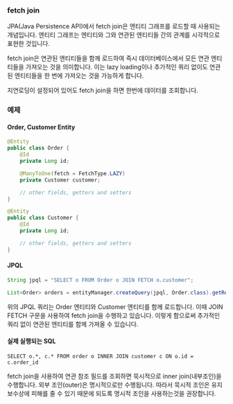 
### fetch join
JPA(Java Persistence API)에서 fetch join은 엔티티 그래프를 로드할 때 사용되는 개념입니다. 엔티티 그래프는 엔티티와 그와 연관된 엔티티들 간의 관계를 시각적으로 표현한 것입니다.

fetch join은 연관된 엔티티들을 함께 로드하여 즉시 데이터베이스에서 모든 연관 엔티티들을 가져오는 것을 의미합니다. 이는 lazy loading이나 추가적인 쿼리 없이도 연관된 엔티티들을 한 번에 가져오는 것을 가능하게 합니다.

지연로딩이 설정되어 있어도 fetch join을 하면 한번에 데이터를 조회합니다.

### 예제
#### Order, Customer Entity
```java
@Entity
public class Order {
    @Id
    private Long id;

    @ManyToOne(fetch = FetchType.LAZY)
    private Customer customer;

    // other fields, getters and setters
}

@Entity
public class Customer {
    @Id
    private Long id;

    // other fields, getters and setters
}
```

#### JPQL
```java
String jpql = "SELECT o FROM Order o JOIN FETCH o.customer";

List<Order> orders = entityManager.createQuery(jpql, Order.class).getResultList();
```

위의 JPQL 쿼리는 Order 엔티티와 Customer 엔티티를 함께 로드합니다. 이때 JOIN FETCH 구문을 사용하여 fetch join을 수행하고 있습니다. 이렇게 함으로써 추가적인 쿼리 없이 연관된 엔티티를 함께 가져올 수 있습니다.


#### 실제 실행되는 SQL
```
SELECT o.*, c.* FROM order o INNER JOIN customer c ON o.id = c.order_id
```

fetch join을 사용하여 연관 참조 필드를 조회하면 묵시적으로 inner join(내부조인)을 수행합니다. 외부 조인(outer)은 명시적으로만 수행됩니다.
따라서 묵시적 조인은 유지보수상에 피해를 줄 수 있기 때문에 되도록 명시적 조인을 사용하는것을 권장합니다.

